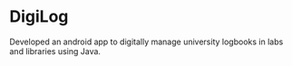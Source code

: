 # DigiLog

Developed an android app to digitally manage university logbooks in labs and libraries using Java.

